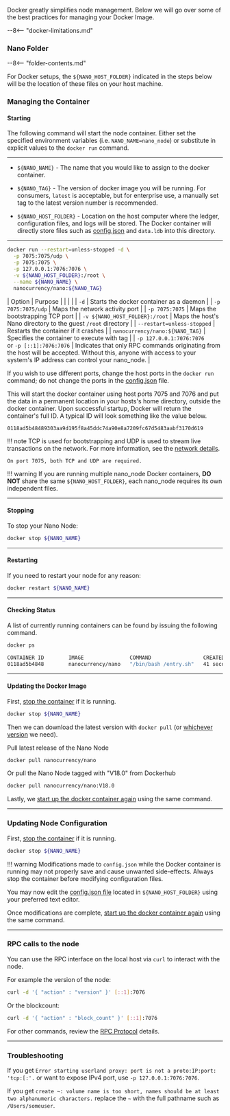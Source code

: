 Docker greatly simplifies node management.  Below we will go over some of the best practices for managing your Docker Image.

--8<-- "docker-limitations.md"

### Nano Folder

--8<-- "folder-contents.md"

For Docker setups, the `${NANO_HOST_FOLDER}` indicated in the steps below will be the location of these files on your host machine.

### Managing the Container

#### Starting

The following command will start the node container. Either set the specified environment variables (i.e. `NANO_NAME=nano_node`) or substitute in explicit values to the `docker run` command.

---

* `${NANO_NAME}` - The name that you would like to assign to the docker container.

* `${NANO_TAG}` - The version of docker image you will be running. For consumers, `latest` is acceptable, but for enterprise use, a manually set tag to the latest version number is recommended.

* `${NANO_HOST_FOLDER}` - Location on the host computer where the ledger, configuration files, and logs will be stored. The Docker container will directly store files such as [config.json](/running-a-node/configuration/#configjson) and `data.ldb` into this directory.

---

```bash
docker run --restart=unless-stopped -d \
  -p 7075:7075/udp \
  -p 7075:7075 \
  -p 127.0.0.1:7076:7076 \
  -v ${NANO_HOST_FOLDER}:/root \
  --name ${NANO_NAME} \
  nanocurrency/nano:${NANO_TAG}
```

| Option                                                | Purpose |
|                                                       |         |
| `-d`                                                  | Starts the docker container as a daemon |
| `-p 7075:7075/udp`                                    | Maps the network activity port |
| `-p 7075:7075`                                        | Maps the bootstrapping TCP port |
| `-v ${NANO_HOST_FOLDER}:/root`                        | Maps the host's Nano directory to the guest `/root` directory |
| `--restart=unless-stopped`                            | Restarts the container if it crashes |
| `nanocurrency/nano:${NANO_TAG}`                       | Specifies the container to execute with tag |
| `-p 127.0.0.1:7076:7076`<br />or `-p [::1]:7076:7076` | Indicates that only RPC commands originating from the host will be accepted. Without this, anyone with access to your system's IP address can control your nano\_node. |

If you wish to use different ports, change the host ports in the `docker run` command; do not change the ports in the [config.json](/running-a-node/configuration/#configjson) file.

This will start the docker container using host ports 7075 and 7076 and put the data in a permanent location in your hosts's home directory, outside the docker container. Upon successful startup, Docker will return the container's full ID. A typical ID will look something like the value below.

```
0118ad5b48489303aa9d195f8a45ddc74a90e8a7209fc67d5483aabf3170d619
```

!!! note
    TCP is used for bootstrapping and UDP is used to stream live transactions on the network.  For more information, see the [network details](/running-a-node/configuration/#network-details).

    On port 7075, both TCP and UDP are required.

!!! warning
    If you are running multiple nano\_node Docker containers, **DO NOT** share the same `${NANO_HOST_FOLDER}`, each nano\_node requires its own independent files.

---

#### Stopping

To stop your Nano Node:

```bash
docker stop ${NANO_NAME}
```

---

#### Restarting

If you need to restart your node for any reason:

```bash
docker restart ${NANO_NAME}
```

---

#### Checking Status

A list of currently running containers can be found by issuing the following command.

```bash
docker ps
```

```bash
CONTAINER ID        IMAGE               COMMAND                 CREATED             STATUS              PORTS                                                                      NAMES
0118ad5b4848        nanocurrency/nano   "/bin/bash /entry.sh"   41 seconds ago      Up 56 seconds       0.0.0.0:7075->7075/tcp, 0.0.0.0:7075->7075/udp, 127.0.0.1:7076->7076/tcp   nano_node_1
```

---

#### Updating the Docker Image

First, [stop the container](#stopping) if it is running.

```bash
docker stop ${NANO_NAME}
```

Then we can download the latest version with `docker pull` (or [whichever version](https://hub.docker.com/r/nanocurrency/nano/tags/) we need).

Pull latest release of the Nano Node
```bash
docker pull nanocurrency/nano
```

Or pull the Nano Node tagged with "V18.0" from Dockerhub
```bash
docker pull nanocurrency/nano:V18.0
```

Lastly, we [start up the docker container again](#starting) using the same command.

---

### Updating Node Configuration

First, [stop the container](#stopping) if it is running.

```bash
docker stop ${NANO_NAME}
```

!!! warning
	Modifications made to `config.json` while the Docker container is running may not properly save and cause unwanted side-effects. Always stop the container before modifying configuration files.

You may now edit the [config.json file](/running-a-node/configuration/#configjson) located in `${NANO_HOST_FOLDER}` using your preferred text editor.

Once modifications are complete, [start up the docker container again](#starting) using the same command.

---

### RPC calls to the node

You can use the RPC interface on the local host via `curl` to interact with the node.

For example the version of the node:

```bash
curl -d '{ "action" : "version" }' [::1]:7076
```

Or the blockcount:

```bash
curl -d '{ "action" : "block_count" }' [::1]:7076
```

For other commands, review the [RPC Protocol](/commands/rpc-protocol) details.

---

### Troubleshooting

If you get `Error starting userland proxy: port is not a proto:IP:port: 'tcp:[:'.` or want to expose IPv4 port, use `-p 127.0.0.1:7076:7076`.

If you get `create ~: volume name is too short, names should be at least two alphanumeric characters.` replace the `~` with the full pathname such as `/Users/someuser`.
